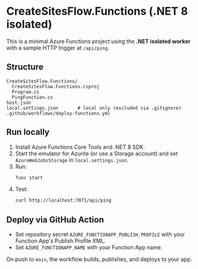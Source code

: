# CreateSitesFlow.Functions (.NET 8 isolated)

This is a minimal Azure Functions project using the **.NET isolated worker** with a sample HTTP trigger at `/api/ping`.

## Structure

```
CreateSitesFlow.Functions/
  CreateSitesFlow.Functions.csproj
  Program.cs
  PingFunction.cs
host.json
local.settings.json       # local only (excluded via .gitignore)
.github/workflows/deploy-functions.yml
```

## Run locally

1. Install Azure Functions Core Tools and .NET 8 SDK.
2. Start the emulator for Azurite (or use a Storage account) and set `AzureWebJobsStorage` in `local.settings.json`.
3. Run:
   ```bash
   func start
   ```
4. Test:
   ```bash
   curl http://localhost:7071/api/ping
   ```

## Deploy via GitHub Action

- Set repository secret `AZURE_FUNCTIONAPP_PUBLISH_PROFILE` with your Function App's Publish Profile XML.
- Set `AZURE_FUNCTIONAPP_NAME` with your Function App name.

On push to `main`, the workflow builds, publishes, and deploys to your app.